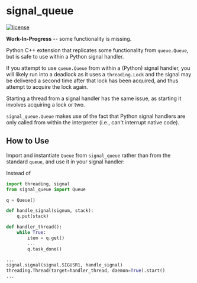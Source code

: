 # signal_queue
[![license](https://img.shields.io/github/license/mashape/apistatus.svg)](LICENSE) 

__Work-In-Progress__ -- some functionality is missing.

Python C++ extension that replicates some functionality from `queue.Queue`, but is safe
to use within a Python signal handler.

If you attempt to use `queue.Queue` from within a (Python) signal handler, you will
likely run into a deadlock as it uses a `threading.Lock` and the signal may be delivered
a second time after that lock has been acquired, and thus attempt to acquire the lock
again.

Starting a thread from a signal handler has the same issue, as starting it involves
acquiring a lock or two.

`signal_queue.Queue` makes use of the fact that Python signal handlers are only called
from within the interpreter (i.e., can't interrupt native code).

## How to Use

Import and instantiate `Queue` from `signal_queue` rather than from the standard `queue`,
and use it in your signal handler:

Instead of
```python
import threading, signal
from signal_queue import Queue

q = Queue()

def handle_signal(signum, stack):
    q.put(stack)

def handler_thread():
    while True:
        item = q.get()
        ...
        q.task_done()

...
signal.signal(signal.SIGUSR1, handle_signal)
threading.Thread(target=handler_thread, daemon=True).start()
...
```
